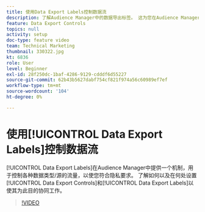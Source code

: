 ```yaml
---
title: 使用Data Export Labels控制数据流
description: 了解Audience Manager中的数据导出标签。 这为您在Audience Manager中提供了一种机制，可控制各种数据类型/源的流量，以使您符合隐私要求。 了解如何以及在哪里设置Data Export Controls和Data Export Labels以使其为此目的协同工作。
feature: Data Export Controls
topics: null
activity: setup
doc-type: feature video
team: Technical Marketing
thumbnail: 330322.jpg
kt: 6836
role: User
level: Beginner
exl-id: 28f250dc-1baf-4286-9129-cdddf6d55227
source-git-commit: 62b43b5627dabf754cf821f974a56c60989ef7ef
workflow-type: tm+mt
source-wordcount: '104'
ht-degree: 0%

---
```


# 使用[!UICONTROL Data Export Labels]控制数据流

[!UICONTROL Data Export Labels]在Audience Manager中提供一个机制，用于控制各种数据类型/源的流量，以使您符合隐私要求。 了解如何以及在何处设置[!UICONTROL Data Export Controls]和[!UICONTROL Data Export Labels]以使其为此目的协同工作。

>[!VIDEO](https://video.tv.adobe.com/v/330322/?quality=12&learn=on)
